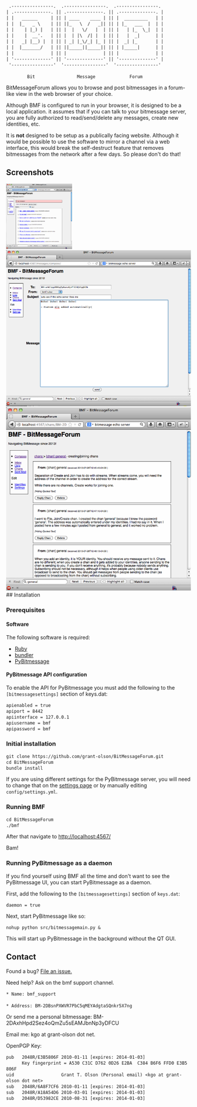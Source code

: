     .----------------.  .----------------.  .----------------. 
    | .--------------. || .--------------. || .--------------. |
    | |   ______     | || | ____    ____ | || |  _________   | |
    | |  |_   _ \    | || ||_   \  /   _|| || | |_   ___  |  | |
    | |    | |_) |   | || |  |   \/   |  | || |   | |_  \_|  | |
    | |    |  __'.   | || |  | |\  /| |  | || |   |  _|      | |
    | |   _| |__) |  | || | _| |_\/_| |_ | || |  _| |_       | |
    | |  |_______/   | || ||_____||_____|| || | |_____|      | |
    | |              | || |              | || |              | |
    | '--------------' || '--------------' || '--------------' |
     '----------------'  '----------------'  '----------------' 

            Bit                Message             Forum

BitMessageForum allows you to browse and post bitmessages in a
forum-like view in the web browser of your choice.

Although BMF is configured to run in your browser, it is designed to
be a local application.  it assumes that if you can talk to your
bitmessage server, you are fully authorized to read/send/delete any
messages, create new identities, etc.

It is **not** designed to be setup as a publically facing website.
Although it would be possible to use the software to mirror a channel
via a web interface, this would break the self-destruct feature that
removes bitmessages from the network after a few days. So please don't
do that!

## Screenshots

<img src='./screenshots/threads.png' width=180 height=178 />
<img src='./screenshots/compose.png' />
<img src='./screenshots/messages.png' />
## Installation

### Prerequisites

#### Software

The following software is required:

* [Ruby](http://www.ruby-lang.org/en/)
* [bundler](http://bundler.io/)
* [PyBitmessage](https://bitmessage.org/wiki/Main_Page)

#### PyBitmessage API configuration

To enable the API for PyBitmessage you must add the following to
the `[bitmessagesettings]` section of keys.dat:

    apienabled = true
    apiport = 8442
    apiinterface = 127.0.0.1
    apiusername = bmf
    apipassword = bmf

### Initial installation

    git clone https://github.com/grant-olson/BitMessageForum.git
    cd BitMessageForum
    bundle install

If you are using different settings for the PyBitmessage server, you
will need to change that on the [settings
page](http://localhost:4567/settings/) or by manually editing
`config/settings.yml`.

### Running BMF

    cd BitMessageForum
    ./bmf

After that navigate to [http://localhost:4567/](http://localhost:4567/)

Bam!

### Running PyBitmessage as a daemon

If you find yourself using BMF all the time and don't want to see the
PyBitmessage UI, you can start PyBitmessage as a daemon.

First, add the following to the `[bitmessagesettings]` section of `keys.dat`:

    daemon = true

Next, start PyBitmessage like so:

    nohup python src/bitmessagemain.py &

This will start up PyBitmessage in the background without the QT GUI.

## Contact

Found a bug? [File an issue.](https://github.com/grant-olson/BitMessageForum/issues)

Need help?  Ask on the bmf support channel.

    * Name: bmf_support
    
    * Address: BM-2DBsnPXWVR7PbC5qMEYAdgtaSQnkr5X7ng 

Or send me a personal bitmessage: BM-2DAxhHpd2Sez4oQmZu5sEAMJbnNp3yDFCU 

Email me:  kgo at grant-olson dot net.

OpenPGP Key:

    pub   2048R/E3B5806F 2010-01-11 [expires: 2014-01-03]
          Key fingerprint = A530 C31C D762 0D26 E2BA  C384 B6F6 FFD0 E3B5 806F
    uid                  Grant T. Olson (Personal email) <kgo at grant-olson dot net>
    sub   2048R/6A8F7CF6 2010-01-11 [expires: 2014-01-03]
    sub   2048R/A18A54D6 2010-03-01 [expires: 2014-01-03]
    sub   2048R/D53982CE 2010-08-31 [expires: 2014-01-03]
